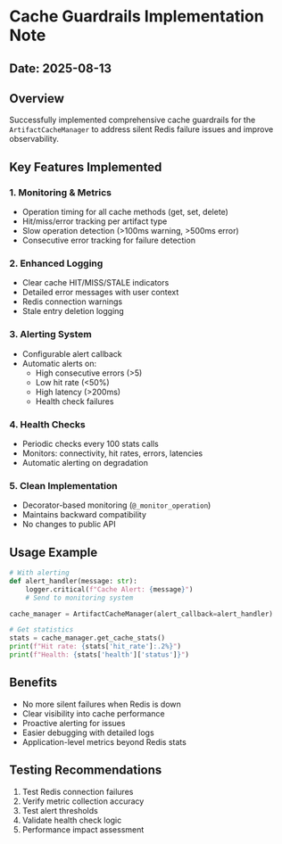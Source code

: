 # Cache Guardrails Implementation Note

## Date: 2025-08-13

## Overview
Successfully implemented comprehensive cache guardrails for the `ArtifactCacheManager` to address silent Redis failure issues and improve observability.

## Key Features Implemented

### 1. Monitoring & Metrics
- Operation timing for all cache methods (get, set, delete)
- Hit/miss/error tracking per artifact type
- Slow operation detection (>100ms warning, >500ms error)
- Consecutive error tracking for failure detection

### 2. Enhanced Logging
- Clear cache HIT/MISS/STALE indicators
- Detailed error messages with user context
- Redis connection warnings
- Stale entry deletion logging

### 3. Alerting System
- Configurable alert callback
- Automatic alerts on:
  - High consecutive errors (>5)
  - Low hit rate (<50%)
  - High latency (>200ms)
  - Health check failures

### 4. Health Checks
- Periodic checks every 100 stats calls
- Monitors: connectivity, hit rates, errors, latencies
- Automatic alerting on degradation

### 5. Clean Implementation
- Decorator-based monitoring (`@_monitor_operation`)
- Maintains backward compatibility
- No changes to public API

## Usage Example
```python
# With alerting
def alert_handler(message: str):
    logger.critical(f"Cache Alert: {message}")
    # Send to monitoring system

cache_manager = ArtifactCacheManager(alert_callback=alert_handler)

# Get statistics
stats = cache_manager.get_cache_stats()
print(f"Hit rate: {stats['hit_rate']:.2%}")
print(f"Health: {stats['health']['status']}")
```

## Benefits
- No more silent failures when Redis is down
- Clear visibility into cache performance
- Proactive alerting for issues
- Easier debugging with detailed logs
- Application-level metrics beyond Redis stats

## Testing Recommendations
1. Test Redis connection failures
2. Verify metric collection accuracy
3. Test alert thresholds
4. Validate health check logic
5. Performance impact assessment
